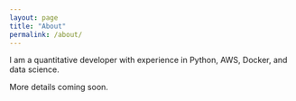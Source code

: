 ```yaml
---
layout: page
title: "About"
permalink: /about/
---
```


I am a quantitative developer with experience in Python, AWS, Docker, and data science.

More details coming soon.
